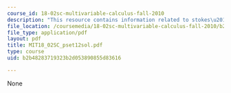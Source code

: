 ```yaml
---
course_id: 18-02sc-multivariable-calculus-fall-2010
description: "This resource contains information related to stokes\u2019 theorem."
file_location: /coursemedia/18-02sc-multivariable-calculus-fall-2010/b2b48283719323b2d053890855d83616_MIT18_02SC_pset12sol.pdf
file_type: application/pdf
layout: pdf
title: MIT18_02SC_pset12sol.pdf
type: course
uid: b2b48283719323b2d053890855d83616

---
```

None